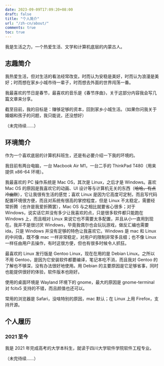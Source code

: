 ```yaml
---
date: 2023-09-09T17:09:20+08:00
draft: false
title: "个人简介"
url: "/zh-cn/about/"
comments: true
toc: true
---
```


我是生活之力，一个热爱生活、文学和计算机底层的内蒙古人。

## 志趣简介

我热爱生活，但对生活的看法经常改变。时而认为安稳是美好，时而认为浪漫是美好；时而想在家乡小城市待一辈子，时而想去外面的世界闯荡一番。

我最喜欢的节日是春节，最喜欢的音乐是《春节序曲》，关于这部分内容我会写几篇文章来分享。

截至目前，我的目标是：赚够足够的资本，回到家乡小城生活。（如果你问我关于婚姻和孩子的问题，我只能说，还没想好）

（未完待续……）

## 环境简介

作为一个喜欢底层的计算机科班生，还是有必要介绍一下我的环境的。

我目前有两台电脑，一台 Macbook Air M1，一台二手的 ThinkPad T480（用来提供 x86-64 环境）。

我最喜欢的 PC 操作系统是 Mac OS，其次是 Linux，之后才是 Windows。喜欢 Mac OS 的原因是我喜欢它的动画、UI 设计等与计算机无关的东西（~~哈哈，有点冷幽默~~），它让我很有生活的感觉；喜欢 Linux 是因为它高度可定制，而且写代码配置环境很方便，而且对系统有很高的掌控程度，但是 Linux 不太稳定，需要经常折腾（也许是我爱折腾罢），Mac OS 与之相比就要省心很多；对于 Windows，说实话它并没有多少让我喜欢的点，只是很多软件都只能跑在 Windows 上，而且相对 Linux 来说它也不需要太多配置，并且从小一直用到现在。我并不是很讨厌 Windows，毕竟我偶尔也会玩玩游戏，做反汇编也需要 ida，只是 Windows 并没有足够的特色让我喜欢它。Windows 是 mac 和 Linux 的中间值，既不像 mac 一样非常稳定，对用户的限制非常多且细；也不像 Linux 一样任由用户去操作，有时这很方便，但也有很多时候令人抓狂。

最喜欢的 Linux 发行版是 Gentoo Linux，现在在用的是 Debian Linux。之所以不用 Gentoo，是因为它安装软件都要编译，笔记本吃不消，而且我对 Gentoo 的了解也不够深，没有办法很好地使用。用 Debian 的主要原因是它足够省事，同时也能提供很好的体验，软件版本也刚好。

使用的桌面环境是 Wayland 环境下的 gnome，最大的原因是 gnome-terminal 对 fcitx5 支持的不错，而且颜值也还可以。

常用的浏览器是 Safari，没啥特别的原因，mac 默认；在 Linux 上用 Firefox，支持开源。

## 个人履历

### 2021 至今

我是 2021 年完成高考的大学本科生，就读于四川大学软件学院软件工程专业。

（未完待续……）
